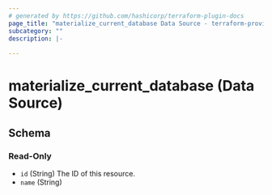 ```yaml
---
# generated by https://github.com/hashicorp/terraform-plugin-docs
page_title: "materialize_current_database Data Source - terraform-provider-materialize"
subcategory: ""
description: |-
  
---
```


# materialize_current_database (Data Source)





<!-- schema generated by tfplugindocs -->
## Schema

### Read-Only

- `id` (String) The ID of this resource.
- `name` (String)


